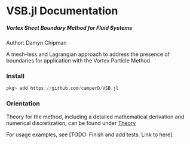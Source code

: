 # VSB.jl Documentation

##### Vortex Sheet Boundary Method for Fluid Systems

Author: Damyn Chipman

A mesh-less and Lagrangian approach to address the presence of boundaries for application with the Vortex Particle Method.

### Install

```julia
pkg> add https://github.com/camperD/VSB.jl
```

### Orientation

Theory for the method, including a detailed mathematical derivation and numerical discretization, can be found under [Theory](https://github.com/camperD/VSB.jl/blob/master/Theory.pdf)

For usage examples, see [TODO: Finish and add tests. Link to here].
